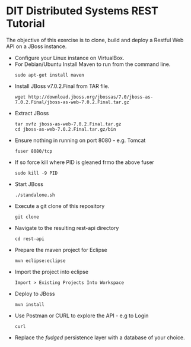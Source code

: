 DIT Distributed Systems REST Tutorial
===========================
The objective of this exercise is to clone, build and deploy a Restful Web API on a JBoss instance. 

* Configure your Linux instance on VirtualBox.
* For Debian/Ubuntu Install Maven to run from the command line. 
    ```
    sudo apt-get install maven 
    ``` 
* Install JBoss v7.0.2.Final from TAR file. 
    ```
    wget http://download.jboss.org/jbossas/7.0/jboss-as-7.0.2.Final/jboss-as-web-7.0.2.Final.tar.gz
    ```
* Extract JBoss
    ```
    tar xvfz jboss-as-web-7.0.2.Final.tar.gz
    cd jboss-as-web-7.0.2.Final.tar.gz/bin
    ```
* Ensure nothing in running on port 8080 - e.g. Tomcat     
    ```
    fuser 8080/tcp
    ```
* If so force kill where PID is gleaned frmo the above fuser
    ```    
    sudo kill -9 PID 
    ```
* Start JBoss
    ```
    ./standalone.sh
    ```
* Execute a git clone of this repository
    ```
    git clone
    ```
* Navigate to the resulting rest-api directory
    ```
    cd rest-api
    ```
* Prepare the maven project for Eclipse
    ```
    mvn eclipse:eclipse
    ```
* Import the project into eclipse
    ```
    Import > Existing Projects Into Workspace 
    ```
* Deploy to JBoss
    ```
    mvn install
    ```
* Use Postman or CURL to explore the API - e.g to Login
    ```
    curl
    ``` 
* Replace the *fudged* persistence layer with a database of your choice.  

    
    

